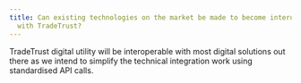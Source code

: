 ```yaml
---
title: Can existing technologies on the market be made to become interoperable
  with TradeTrust?
---
```


TradeTrust digital utility will be interoperable with most digital solutions out there as we intend to simplify the technical integration work using standardised API calls.
